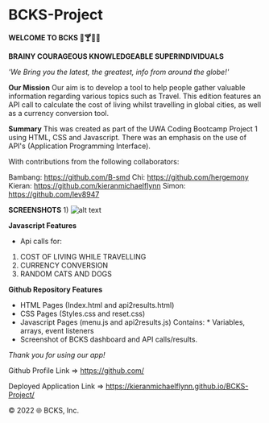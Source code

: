 # BCKS-Project

**WELCOME TO BCKS 🚕🍸🚒🖕**

**BRAINY COURAGEOUS KNOWLEDGEABLE SUPERINDIVIDUALS**


*'We Bring you the latest, the greatest, info from around the globe!'*

**Our Mission**
Our aim is to develop a tool to help people gather valuable information regarding various topics such as Travel. This edition features an API call to calculate the cost of living whilst travelling in global cities, as well as a currency conversion tool.

**Summary**
This was created as part of the UWA Coding Bootcamp Project 1 using HTML, CSS and Javascript. There was an emphasis on the use of API's (Application Programming Interface).

With contributions from the following collaborators:

Bambang: https://github.com/B-smd
Chi: https://github.com/hergemony
Kieran: https://github.com/kieranmichaelflynn
Simon: https://github.com/lev8947


**SCREENSHOTS**
1) 
![alt text](https://github.com/?raw=true)




**Javascript Features**
- Api calls for:
1) COST OF LIVING WHILE TRAVELLING
2) CURRENCY CONVERSION
3) RANDOM CATS AND DOGS


**Github Repository Features**
- HTML Pages (Index.html and api2results.html)
- CSS Pages (Styles.css and reset.css)
- Javascript Pages (menu.js and api2results.js) Contains: * Variables, arrays, event listeners
- Screenshot of BCKS dashboard and API calls/results.


*Thank you for using our app!*

Github Profile Link => https://github.com/

Deployed Application Link => https://kieranmichaelflynn.github.io/BCKS-Project/


©️ 2022 🌐 BCKS, Inc. 

